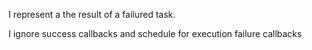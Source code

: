 I represent a the result of a failured task.

I ignore success callbacks and schedule for execution failure callbacks